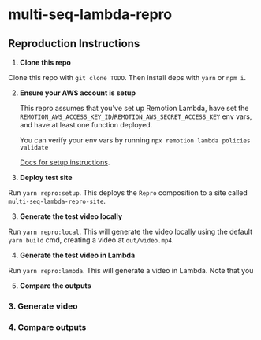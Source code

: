 # multi-seq-lambda-repro

## Reproduction Instructions



1. **Clone this repo**

  Clone this repo with `git clone TODO`. Then install deps with `yarn` or 
  `npm i`.

2. **Ensure your AWS account is setup**

   This repro assumes that you've set up Remotion Lambda, have set the
   `REMOTION_AWS_ACCESS_KEY_ID`/`REMOTION_AWS_SECRET_ACCESS_KEY` env vars, and
   have at least one function deployed. 
   
   You can verify your env vars by running 
   `npx remotion lambda policies validate`
   
   [Docs for setup instructions](https://www.remotion.dev/docs/lambda/setup).

3. **Deploy test site**

  Run `yarn repro:setup`. This deploys the `Repro` composition to a site called
  `multi-seq-lambda-repro-site`.

3. **Generate the test video locally**

  Run `yarn repro:local`. This will generate the video locally using the
  default `yarn build` cmd, creating a video at `out/video.mp4`.

4. **Generate the test video in Lambda**

  Run `yarn repro:lambda`. This will generate a video in Lambda. Note that you 

5. **Compare the outputs**




### 3. Generate video 



### 4. Compare outputs